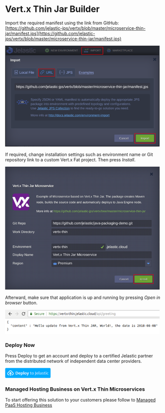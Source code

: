 # Vert.x Thin Jar Builder

Import the required manifest using the link from GitHub:
[https://github.com/jelastic-jps/vertx/blob/master/microservice-thin-jar/manifest.jps](https://github.com/jelastic-jps/vertx/blob/master/microservice-thin-jar/manifest.jps)

<p align="left"> 
<img src="../images/import-thin.png" width="500">
</p>

If required, change installation settings such as environment name or Git repository link to a custom Vert.x Fat project. Then press *Install*.

<p align="left"> 
<img src="../images/install-thin.png" width="500">
</p>

Afterward, make sure that application is up and running by pressing *Open in browser* button. 

<p align="left"> 
<img src="../images/application-thin.png" width="500">
</p>

### Deploy Now

Press Deploy to get an account and deploy to a certified Jelastic partner from the distributed network of independent data center providers.

[![deploy](../images/deploy-to-jelastic.png)](https://jelastic.com/install-application/?manifest=https://raw.githubusercontent.com/jelastic-jps/vertx/master/microservice-thin-jar/manifest.jps)

### Managed Hosting Business on Vert.x Thin Microservices

To start offering this solution to your customers please follow to [Managed PaaS Hosting Business](https://jelastic.com/apaas/) 
